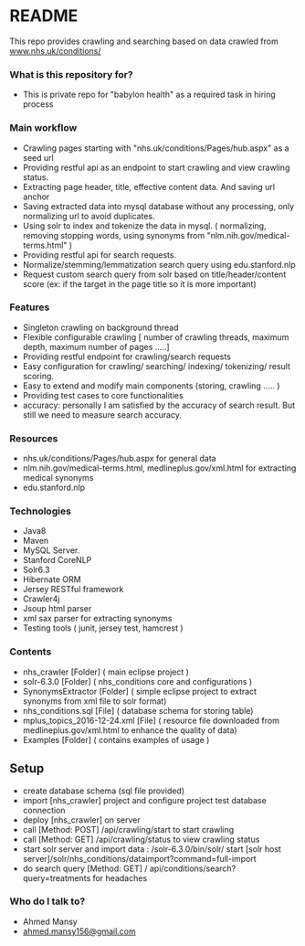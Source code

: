 # README #

This repo provides crawling and searching based on data crawled from www.nhs.uk/conditions/

### What is this repository for? ###

* This is private repo for "babylon health" as a required task in hiring process


### Main workflow ###

* Crawling pages starting with "nhs.uk/conditions/Pages/hub.aspx" as a seed url 
* Providing restful api as an endpoint to start crawling and view crawling status.
* Extracting page header, title, effective content data. And saving url anchor
* Saving extracted data into mysql database without any processing, only normalizing url to avoid duplicates.
* Using solr to index and tokenize the data in mysql. ( normalizing, removing stopping words, using synonyms from "nlm.nih.gov/medical-terms.html" )
* Providing restful api for search requests.
* Normalize/stemming/lemmatization search query using edu.stanford.nlp
* Request custom search query from solr based on title/header/content score (ex: if the target in the page title so it is more important)

### Features ###

* Singleton crawling on background thread
* Flexible configurable crawling [ number of crawling threads, maximum depth, maximum number of pages .....]
* Providing restful endpoint for crawling/search requests
* Easy configuration for crawling/ searching/ indexing/ tokenizing/ result scoring.
* Easy to extend and modify main components (storing, crawling ..... )  
* Providing test cases to core functionalities
* accuracy: personally I am satisfied by the accuracy of search result. But still we need to measure search accuracy.

### Resources ###

* nhs.uk/conditions/Pages/hub.aspx for general data
* nlm.nih.gov/medical-terms.html, medlineplus.gov/xml.html for extracting medical synonyms
* edu.stanford.nlp

### Technologies ###

* Java8
* Maven
* MySQL Server.
* Stanford CoreNLP
* Solr6.3
* Hibernate ORM
* Jersey RESTful framework
* Crawler4j
* Jsoup html parser
* xml sax parser for extracting synonyms
* Testing tools ( junit, jersey test, hamcrest )

### Contents ###

* nhs_crawler [Folder] ( main eclipse project )
* solr-6.3.0  [Folder] (  nhs_conditions core and configurations )
* SynonymsExtractor [Folder] ( simple eclipse project to extract synonyms from xml file to solr format)
* nhs_conditions.sql [File] ( database schema for storing table)
* mplus_topics_2016-12-24.xml [File] ( resource file downloaded from medlineplus.gov/xml.html to enhance the quality of data)
* Examples [Folder] ( contains examples of usage )

## Setup ##

* create database schema (sql file provided)
* import [nhs_crawler] project and configure project test database connection
* deploy [nhs_crawler] on server 
* call [Method: POST] /api/crawling/start to start crawling
* call [Method: GET] /api/crawling/status to view crawling status
* start solr server and import data :
	/solr-6.3.0/bin/solr/ start
	[solr host server]/solr/nhs_conditions/dataimport?command=full-import
* do search query [Method: GET] / api/conditions/search?query=treatments for headaches

### Who do I talk to? ###

* Ahmed Mansy
* ahmed.mansy156@gmail.com
